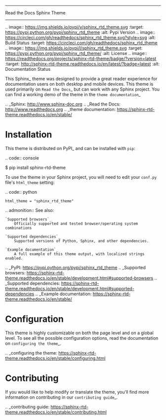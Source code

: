 **************************
Read the Docs Sphinx Theme
**************************

.. image:: https://img.shields.io/pypi/v/sphinx_rtd_theme.svg
   :target: https://pypi.python.org/pypi/sphinx_rtd_theme
   :alt: Pypi Version
.. image:: https://circleci.com/gh/readthedocs/sphinx_rtd_theme.svg?style=svg
   :alt: Build Status
   :target: https://circleci.com/gh/readthedocs/sphinx_rtd_theme
.. image:: https://img.shields.io/pypi/l/sphinx_rtd_theme.svg
   :target: https://pypi.python.org/pypi/sphinx_rtd_theme/
   :alt: License
.. image:: https://readthedocs.org/projects/sphinx-rtd-theme/badge/?version=latest
  :target: http://sphinx-rtd-theme.readthedocs.io/en/latest/?badge=latest
  :alt: Documentation Status

This Sphinx_ theme was designed to provide a great reader experience for
documentation users on both desktop and mobile devices. This theme is used
primarily on `Read the Docs`_ but can work with any Sphinx project. You can find
a working demo of the theme in the `theme documentation`_

.. _Sphinx: http://www.sphinx-doc.org
.. _Read the Docs: http://www.readthedocs.org
.. _theme documentation: https://sphinx-rtd-theme.readthedocs.io/en/stable/

Installation
============

This theme is distributed on PyPI_ and can be installed with ``pip``:

.. code:: console

   $ pip install sphinx-rtd-theme

To use the theme in your Sphinx project, you will need to edit
your ``conf.py`` file's ``html_theme`` setting:

.. code:: python

    html_theme = "sphinx_rtd_theme"

.. admonition:: See also:

    `Supported browsers`_
        Officially supported and tested browser/operating system combinations

    `Supported dependencies`_
        Supported versions of Python, Sphinx, and other dependencies.

    `Example documentation`_
        A full example of this theme output, with localized strings enabled.

.. _PyPI: https://pypi.python.org/pypi/sphinx_rtd_theme
.. _Supported browsers: https://sphinx-rtd-theme.readthedocs.io/en/stable/development.html#supported-browsers
.. _Supported dependencies: https://sphinx-rtd-theme.readthedocs.io/en/stable/development.html#supported-dependencies
.. _Example documentation:  https://sphinx-rtd-theme.readthedocs.io/en/stable/

Configuration
=============

This theme is highly customizable on both the page level and on a global level.
To see all the possible configuration options, read the documentation on
`configuring the theme`_.

.. _configuring the theme: https://sphinx-rtd-theme.readthedocs.io/en/stable/configuring.html

Contributing
============

If you would like to help modify or translate the theme, you'll find more
information on contributing in our `contributing guide`_.

.. _contributing guide: https://sphinx-rtd-theme.readthedocs.io/en/stable/contributing.html
